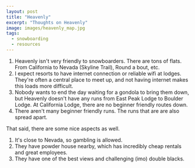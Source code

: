 ```yaml
---
layout: post
title: "Heavenly"
excerpt: "Thoughts on Heavenly"
image: images/heavenly_map.jpg
tags: 
  - snowboarding
  - resources
---
```


1. Heavenly isn't very friendly to snowboarders. There are tons of flats. From California to Nevada (Skyline Trail), Round a bout, etc.
2. I expect resorts to have internet connection or reliable wifi at lodges. They're often a central place to meet up, and not having internet makes this loads more difficult.
3. Nobody wants to end the day waiting for a gondola to bring them down, but Heavenly doesn't have any runs from East Peak Lodge to Boulder Lodge. At California Lodge, there are no beginner friendly routes down. 
4. There aren't many beginner friendly runs. The runs that are are also spread apart.

That said, there are some nice aspects as well. 

1. It's close to Nevada, so gambling is allowed. 
2. They have powder house nearby, which has incredibly cheap rentals and great employees. 
3. They have one of the best views and challenging (imo)  double blacks.
